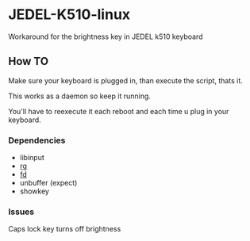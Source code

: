# JEDEL-K510-linux
Workaround for the brightness key in JEDEL k510 keyboard

## How TO
Make sure your keyboard is plugged in, than execute the script, thats it.

This works as a daemon so keep it running.

You'll have to reexecute it each reboot and each time u plug in your keyboard.

### Dependencies
- libinput
- [rg](https://github.com/BurntSushi/ripgrep)
- [fd](https://github.com/sharkdp/fd)
- unbuffer (expect)
- showkey

### Issues
Caps lock key turns off brightness